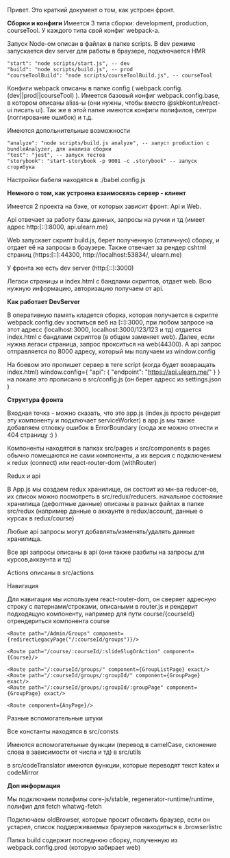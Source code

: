 Привет.
Это краткий документ о том, как устроен фронт.

**Сборки и конфиги**
Имеется 3 типа сборки: development, production, courseTool. У каждого типа свой конфиг webpack-а.

Запуск Node-ом описан в файлах в папке scripts. В dev режиме запускается dev server для работы в браузере, подключается HMR

    "start": "node scripts/start.js", -- dev
    "build": "node scripts/build.js", -- prod
    "courseToolBuild": "node scripts/courseToolBuild.js", -- courseTool
    
Конфиги webpack описаны в папке config ( webpack.config.(dev||prod||courseTool) ). 
Имеется базовый конфиг webpack.config.base, в котором описаны alias-ы (они нужны, чтобы вместо @skbkontur/react-ui писать ui).
Так же в этой папке имеются конфиги полифилов, сентри (логгирование ошибок) и т.д.
    
Имеются допольнительные возможности
    
    "analyze": "node scripts/build.js analyze", -- запуст production с bundleAnalyzer, для анализа сборки
    "test": "jest", -- запуск тестов
    "storybook": "start-storybook -p 9001 -c .storybook" -- запуск сторибука
    
Настройки бабеля находятся в ./babel.config.js


**Немного о том, как устроена взаимосвязь сервер - клиент**

Имеется 2 проекта на бэке, от которых зависит фронт: Api и Web. 

Api отвечает за работу базы данных, запросы на ручки и тд (имеет адрес http:[::]:8000, api.ulearn.me)

Web запускает скрипт build.js, берет полученную (статичную) сборку, и отдает её на запросы в браузере.
Также отвечает за рендер cshtml страниц (https:[::]:44300, http://localhost:53834/, ulearn.me)

У фронта же есть dev server (http:[::]:3000)

Легаси страницы и index.html с бандлами скриптов, отдает web.
Всю нужную информацию, авторизацию получаем от api.

**Как работает DevServer**

В оперативную память кладется сборка, которая получается в скрипте webpack.config.dev
хоститься веб на [::]:3000, при любом запросе на этот адресс (localhost:3000, localhost:3000/123/123 и тд)
отдается index.html с бандлами скриптов (в общем заменяет web).
Далее, если нужна легаси страница, запрос прокситься на web(44300).
А api запрос отправляется по 8000 адресу, который мы получаем из window.config

На боевом это пропишет сервер в теге script (когда будет возвращать index.html)
window.config={
  "api": {
    "endpoint": "https://api.ulearn.me/"
  }
}
на локале это прописано в src/config.js (он берет адресс из settings.json )

**Структура фронта**

Входная точка - можно сказать, что это app.js (index.js просто рендерит эту компоненту и подключает serviceWorker)
в app.js мы также добавляем отловку ошибок в ErrorBoundary (сюда же можно отнести и 404 страницу :) )

Компоненты находятся в папках src/pages и src/components
в pages обычно помещаются не сами компоненты, а их версия с подключением к redux (connect) или react-router-dom (withRouter) 

Redux и api

В App.js мы создаем redux хранилище, он состоит из мн-ва reducer-ов, их список можно посмотреть в src/redux/reducers. 
начальное состояние хранилища (дефолтные данные) описаны в разных файлах в папке src/redux
(например данные о аккаунте в redux/account, данные о курсах в redux/course)

Любые api запросы могут добавлять/изменять/удалять данные хранилища.

Все api запросы описаны в api (они также разбиты на запросы для курсов,аккаунта и тд)

Actions описаны в src/actions

Навигация

Для навигации мы используем react-router-dom, он сверяет адресную строку с патернами/строками, описаными в router.js
и рендерит подходящую компоненту, например для пути course/{courseId} отрендериться компонента course
```
<Route path="/Admin/Groups" component={redirectLegacyPage("/:courseId/groups")}/>

<Route path="/course/:courseId/:slideSlugOrAction" component={Course}/>

<Route path="/:courseId/groups/" component={GroupListPage} exact/>
<Route path="/:courseId/groups/:groupId/" component={GroupPage} exact/>
<Route path="/:courseId/groups/:groupId/:groupPage" component={GroupPage} exact/>

<Route component={AnyPage}/>
```
Разные вспомогательные штуки  

Все константы находятся в src/consts

Имеются вспомогательные функции (перевод в camelCase, склонение слова в зависимости от числа и тд) в src/utils

в src/codeTranslator имеются функции, которые переводят текст katex и codeMirror

**Доп информация**

Мы подключаем полифилы core-js/stable, regenerator-runtime/runtime, полифил для fetch whatwg-fetch

Подключаем oldBrowser, которые просит обновить браузер, если он устарел, список поддерживаемых браузеров находиться в .browserlistrc

Папка build содержит последнюю сборку, полученную из webpack.config.prod (которую забирает web)
